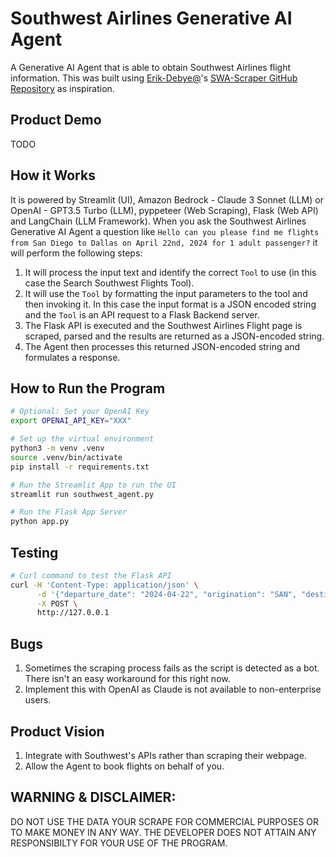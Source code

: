# Southwest Airlines Generative AI Agent

A Generative AI Agent that is able to obtain Southwest Airlines flight information. This was built using [Erik-Debye@](https://github.com/Erik-Debye)'s [SWA-Scraper GitHub Repository](https://github.com/Erik-Debye/SWA-Scraper) as inspiration.

## Product Demo

TODO

## How it Works

It is powered by Streamlit (UI), Amazon Bedrock - Claude 3 Sonnet (LLM) or OpenAI - GPT3.5 Turbo (LLM), pyppeteer (Web Scraping), Flask (Web API) and LangChain (LLM Framework). When you ask the Southwest Airlines Generative AI Agent a question like `Hello can you please find me flights from San Diego to Dallas on April 22nd, 2024 for 1 adult passenger?` it will perform the following steps:

1. It will process the input text and identify the correct `Tool` to use (in this case the Search Southwest Flights Tool).
2. It will use the `Tool` by formatting the input parameters to the tool and then invoking it. In this case the input format is a JSON encoded string and the `Tool` is an API request to a Flask Backend server.
3. The Flask API is executed and the Southwest Airlines Flight page is scraped, parsed and the results are returned as a JSON-encoded string.
4. The Agent then processes this returned JSON-encoded string and formulates a response.

## How to Run the Program

```bash
# Optional: Set your OpenAI Key
export OPENAI_API_KEY="XXX"

# Set up the virtual environment
python3 -m venv .venv
source .venv/bin/activate
pip install -r requirements.txt

# Run the Streamlit App to run the UI
streamlit run southwest_agent.py

# Run the Flask App Server
python app.py
```

## Testing

```bash
# Curl command to test the Flask API
curl -H 'Content-Type: application/json' \
      -d '{"departure_date": "2024-04-22", "origination": "SAN", "destination": "DAL", "passenger_count": 1, "adult_count": 1}' \
      -X POST \
      http://127.0.0.1
```

## Bugs

1. Sometimes the scraping process fails as the script is detected as a bot. There isn't an easy workaround for this right now.
2. Implement this with OpenAI as Claude is not available to non-enterprise users.

## Product Vision

1. Integrate with Southwest's APIs rather than scraping their webpage.
2. Allow the Agent to book flights on behalf of you.

## WARNING & DISCLAIMER:

DO NOT USE THE DATA YOUR SCRAPE FOR COMMERCIAL PURPOSES OR TO MAKE MONEY IN ANY WAY. THE DEVELOPER DOES NOT ATTAIN ANY RESPONSIBILTY FOR YOUR USE OF THE PROGRAM.

